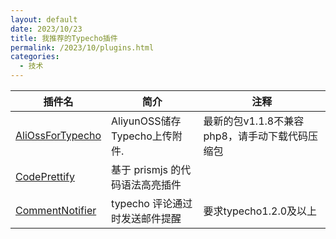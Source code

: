 ```yaml
---
layout: default
date: 2023/10/23 
title: 我推荐的Typecho插件
permalink: /2023/10/plugins.html
categories:
  - 技术
---
```


|  插件名 | 简介  |  注释 |
| ------------ | ------------ | ------------ |
| [AliOssForTypecho](https://github.com/droomo/AliOssForTypecho "AliOssForTypecho")  | AliyunOSS储存Typecho上传附件.  |  最新的包v1.1.8不兼容php8，请手动下载代码压缩包 |
| [CodePrettify](https://github.com/Xcnte/Code-Prettify-for-typecho "CodePrettify")| 	基于 prismjs 的代码语法高亮插件  |   |
|[CommentNotifier](https://github.com/jrotty/CommentNotifier "CommentNotifier")   | typecho 评论通过时发送邮件提醒  | 要求typecho1.2.0及以上  |
